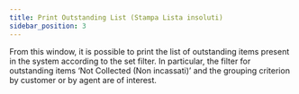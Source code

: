 ```yaml
---
title: Print Outstanding List (Stampa Lista insoluti)
sidebar_position: 3
---
```


From this window, it is possible to print the list of outstanding items present in the system according to the set filter. In particular, the filter for outstanding items ‘Not Collected (Non incassati)’ and the grouping criterion by customer or by agent are of interest.
